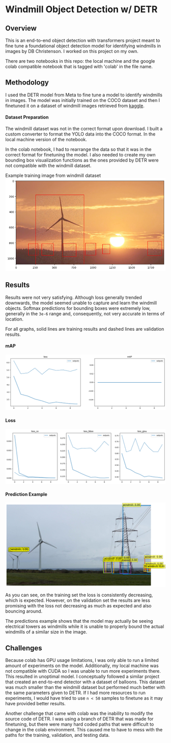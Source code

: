# Windmill Object Detection w/ DETR


## Overview
This is an end-to-end object detection with transformers project meant to fine tune a foundational object detection model for identifying windmills in images by DB Christenson. I worked on this project on my own.

There are two notebooks in this repo: the local machine and the google colab compatible notebook that is tagged with 'colab' in the file name.

## Methodology
I used the DETR model from Meta to fine tune a model to identify windmills in images. The model was initially trained on the COCO dataset and then I finetuned it on a dataset of windmill images retrieved from [kaggle](https://www.kaggle.com/datasets/kylegraupe/wind-turbine-image-dataset-for-computer-vision?resource=download).

#### Dataset Preparation
The windmill dataset was not in the correct format upon download. I built a custom converter to format the YOLO data into the COCO format. In the local machine version of the notebook.

In the colab notebook, I had to rearrange the data so that it was in the correct format for finetuning the model. I also needed to create my own bounding box visualization functions as the ones provided by DETR were not compatible with the windmill dataset.

Example training image from windmill dataset ![Training image from windmill dataset](resources/train_example.png)

## Results
Results were not very satisfying. Although loss generally trended downwards, the model seemed unable to capture and learn the windmill objects. Softmax predictions for bounding boxes were extremely low, generally in the `3e-6` range and, consequently, not very accurate in terms of location.

For all graphs, solid lines are training results and dashed lines are validation results.

#### mAP
![mAP chart showing little change in 10 epochs](resources/mAP.png)

#### Loss
![Loss chart showing downward trend](resources/loss_charts.png)

#### Prediction Example
![Prediction example showing poor predictions](resources/results.png)

As you can see, on the training set the loss is consistently decreasing, which is expected. However, on the validation set the results are less promising with the loss not decreasing as much as expected and also bouncing around.

The predictions example shows that the model may actually be seeing electrical towers as windmills while it is unable to properly bound the actual windmills of a similar size in the image.

## Challenges
Because colab has GPU usage limitations, I was only able to run a limited amount of experiments on the model. Additionally, my local machine was not compatible with CUDA so I was unable to run more experiments there. This resulted in unoptimal model. I conceptually followed a similar project that created an end-to-end detector with a dataset of balloons. This dataset was much smaller than the windmill dataset but performed much better with the same parameters given to DETR. If I had more resources to run experiments, I would have tried to use `n < 50` samples to finetune as it may have provided better results.

Another challenge that came with colab was the inability to modify the source code of DETR. I was using a branch of DETR that was made for finetuning, but there were many hard coded paths that were difficult to change in the colab environment. This caused me to have to mess with the paths for the training, validation, and testing data.

